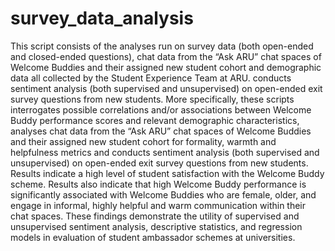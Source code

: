 # survey_data_analysis
This script consists of the analyses run on survey data (both open-ended and closed-ended questions), chat data from the “Ask ARU” chat spaces of Welcome Buddies and their assigned new student cohort and demographic data all collected by the Student Experience Team at ARU.  conducts sentiment analysis (both supervised and unsupervised) on open-ended exit survey questions from new students. More specifically, these scripts interrogates possible correlations and/or associations between Welcome Buddy performance scores and relevant demographic characteristics, analyses chat data from the “Ask ARU” chat spaces of Welcome Buddies and their assigned new student cohort for formality, warmth and helpfulness metrics and conducts sentiment analysis (both supervised and unsupervised) on open-ended exit survey questions from new students. Results indicate a high level of student satisfaction with the Welcome Buddy scheme. Results also indicate that high Welcome Buddy performance is significantly associated with Welcome Buddies who are female, older, and engage in informal, highly helpful and warm communication within their chat spaces. These findings demonstrate the utility of supervised and unsupervised sentiment analysis, descriptive statistics, and regression models in evaluation of student ambassador schemes at universities.
